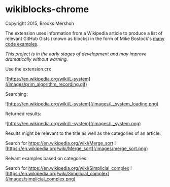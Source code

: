 wikiblocks-chrome
=================

Copyright 2015, Brooks Mershon

The extension uses information from a Wikipedia article to produce a list of relevant GitHub Gists (known as blocks) in the form of Mike Bostock's [many code examples](http://bl.ocks.org).

*This project is in the early stages of development and may improve dramatically without warning.*

Use the extension.crx


![https://en.wikipedia.org/wiki/L-system](/images/prim_algorithm_recording.gif)



Searching:

![https://en.wikipedia.org/wiki/L-system](/images/L_system_loading.png)

Returned results:

![https://en.wikipedia.org/wiki/L-system](/images/L_system.png)

Results might be relevant to the title as well as the categories of an article:

Search for https://en.wikipedia.org/wiki/Merge_sort
![https://en.wikipedia.org/wiki/Merge_sort](/images/merge_sort.png)

Relvant examples based on categories:

Search for https://en.wikipedia.org/wiki/Simplicial_complex
![https://en.wikipedia.org/wiki/Simplicial_complex](/images/simplicial_complex.png)
